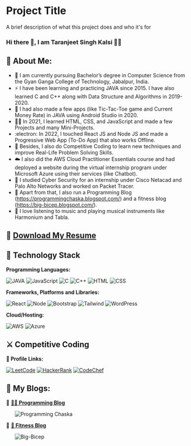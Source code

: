 
# Project Title

A brief description of what this project does and who it's for

### Hi there 👋, I am Taranjeet Singh Kalsi 🙋‍♂️


## 🚀 About Me:
- 🏫 I am currently pursuing Bachelor’s degree in Computer Science from the Gyan Ganga College of Technology, Jabalpur, India.
- ⚡️ I have been learning and practicing JAVA since 2015. I have also learned C and C++ along with Data Structure and Algorithms in 2019-2020.
- 🔭 I had also made a few apps (like Tic-Tac-Toe game and Current Money Rate) in JAVA using Android Studio in 2020.
- 👩‍💻 In 2021, I learned HTML, CSS, and JavaScript and made a few Projects and many Mini-Projects.
- :electron: In 2022, I touched React JS and Node JS and made a Progressive Web App (To-Do App) that also works Offline.
- 🧠 Besides, I also do Competitive Coding to learn new techniques and improve Real-Life Problem Solving Skills.
- ☁️ I also did the AWS Cloud Practitioner Essentials course and had deployed a website during the virtual internship program under Microsoft Azure using their services (like Chatbot).
- 📖 I studied Cyber Security for an internship under Cisco Netacad and Palo Alto Networks and worked on Packet Tracer. 
- 📝 Apart from that, I also run a Programming Blog (https://programmingchaska.blogspot.com/) and a fitness blog (https://big-bicep.blogspot.com/).
- 🎹 I love listening to music and playing musical instruments like Harmonium and Tabla.
## 🔗 [Download My Resume](https://github.com/TaranjeetSinghKalsi/TaranjeetSinghKalsi/raw/main/Taranjeet%20Resume.pdf)
 
## 🔭 Technology Stack
**Programming Languages:**

![JAVA](https://img.shields.io/badge/Java-ED8B00?style=for-the-badge&logo=java&logoColor=white)
![JavaScript](https://img.shields.io/badge/JavaScript-323330?style=for-the-badge&logo=javascript&logoColor=F7DF1E)
![C](	https://img.shields.io/badge/C-00599C?style=for-the-badge&logo=c&logoColor=white)
![C++](https://img.shields.io/badge/C%2B%2B-00599C?style=for-the-badge&logo=c%2B%2B&logoColor=white)
![HTML](https://img.shields.io/badge/HTML-239120?style=for-the-badge&logo=html5&logoColor=white)
![CSS](https://img.shields.io/badge/CSS-239120?&style=for-the-badge&logo=css3&logoColor=white)

**Frameworks, Platforms and Libraries:**

![React](https://img.shields.io/badge/React-20232A?style=for-the-badge&logo=react&logoColor=61DAFB)
![Node](https://img.shields.io/badge/Node.js-43853D?style=for-the-badge&logo=node.js&logoColor=white)
![Bootstrap](https://img.shields.io/badge/Bootstrap-563D7C?style=for-the-badge&logo=bootstrap&logoColor=white)
![Tailwind](https://img.shields.io/badge/Tailwind_CSS-38B2AC?style=for-the-badge&logo=tailwind-css&logoColor=white)
![WordPress](https://img.shields.io/badge/Wordpress-21759B?style=for-the-badge&logo=wordpress&logoColor=white)

**Cloud/Hosting:**

![AWS](https://img.shields.io/badge/Amazon_AWS-232F3E?style=for-the-badge&logo=amazon-aws&logoColor=white)
![Azure](https://img.shields.io/badge/Microsoft_Azure-0089D6?style=for-the-badge&logo=microsoft-azure&logoColor=white)

## ⚔️ Competitive Coding
**🔗 Profile Links:**

[![LeetCode](https://img.shields.io/badge/LeetCode-000000?style=for-the-badge&logo=LeetCode&logoColor=#d16c06)](https://leetcode.com/taranjeetkalsi15/)
[![HackerRank](https://img.shields.io/badge/-Hackerrank-2EC866?style=for-the-badge&logo=HackerRank&logoColor=white)](https://www.hackerrank.com/taranjeetkalsi15)
[![CodeChef](https://img.shields.io/badge/-CodeChef-5B4638?style=for-the-badge&logo=CodeChef&logoColor=white)](https://www.codechef.com/users/tskalsi15)

## 📝 My Blogs:
🔗 [**👩‍💻 Programming Blog**](https://programmingchaska.blogspot.com/)

  &nbsp; &nbsp; &nbsp; ![Programming Chaska](https://img.shields.io/badge/Blogger-FF5722?style=for-the-badge&logo=blogger&logoColor=white)
  
🔗 [**💪 Fitness Blog**](https://big-bicep.blogspot.com/)

  &nbsp; &nbsp; &nbsp; ![Big-Bicep](https://img.shields.io/badge/Blogger-FF5722?style=for-the-badge&logo=blogger&logoColor=white)
 
